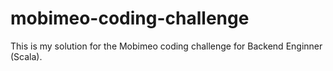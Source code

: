 # mobimeo-coding-challenge
This is my solution for the Mobimeo coding challenge for Backend Enginner (Scala).
